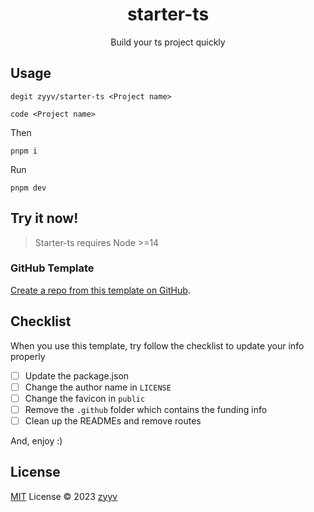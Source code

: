 <h1 align="center">starter-ts</h1>
<p align="center">Build your ts project quickly</p>

## Usage
```shell
degit zyyv/starter-ts <Project name>
```

```shell
code <Project name>
```

Then
    
```shell
pnpm i
```
Run
```shell
pnpm dev
```

## Try it now!

> Starter-ts requires Node >=14

### GitHub Template

[Create a repo from this template on GitHub](https://github.com/zyyv/starter-ts/generate).

## Checklist

When you use this template, try follow the checklist to update your info properly

- [ ] Update the package.json
- [ ] Change the author name in `LICENSE`
- [ ] Change the favicon in `public`
- [ ] Remove the `.github` folder which contains the funding info
- [ ] Clean up the READMEs and remove routes

And, enjoy :)

## License

[MIT](./LICENSE) License © 2023 [zyyv](https://github.com/zyyv)
